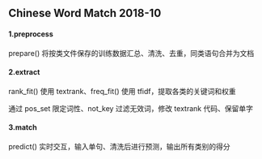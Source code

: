 ## Chinese Word Match 2018-10

#### 1.preprocess

prepare() 将按类文件保存的训练数据汇总、清洗、去重，同类语句合并为文档

#### 2.extract

rank_fit() 使用 textrank、freq_fit() 使用 tfidf，提取各类的关键词和权重

通过 pos_set 限定词性、not_key 过滤无效词，修改 textrank 代码、保留单字

#### 3.match

predict() 实时交互，输入单句、清洗后进行预测，输出所有类别的得分